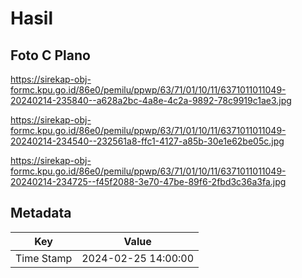 # Hasil

## Foto C Plano

https://sirekap-obj-formc.kpu.go.id/86e0/pemilu/ppwp/63/71/01/10/11/6371011011049-20240214-235840--a628a2bc-4a8e-4c2a-9892-78c9919c1ae3.jpg

https://sirekap-obj-formc.kpu.go.id/86e0/pemilu/ppwp/63/71/01/10/11/6371011011049-20240214-234540--232561a8-ffc1-4127-a85b-30e1e62be05c.jpg

https://sirekap-obj-formc.kpu.go.id/86e0/pemilu/ppwp/63/71/01/10/11/6371011011049-20240214-234725--f45f2088-3e70-47be-89f6-2fbd3c36a3fa.jpg


## Metadata

| Key        | Value               |
| ---------- | ------------------- |
| Time Stamp | 2024-02-25 14:00:00 |



